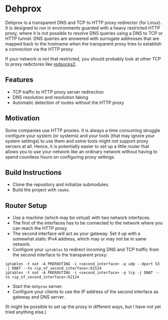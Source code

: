 
# Dehprox

Dehprox is a transparent DNS and TCP to HTTP proxy redirector (for Linux). It is designed to run in environments guarded with a heavy restricted HTTP proxy, where it is not possible to resolve DNS queries using a DNS to TCP or HTTP tunnel. DNS queries are answered with surrogate addresses that are mapped back to the hostname when the transparent proxy tries to establish a connection via the HTTP proxy.

If your network is not that restricted, you should probably look at other TCP to proxy redictores like [redsocks2](https://github.com/semigodking/redsocks).

## Features

* TCP traffic to HTTP proxy server redirection
* DNS resolution and resolution faking
* Automatic detection of routes without the HTTP proxy

## Motivation

Some companies use HTTP proxies. It is always a time consuming struggle configure your system (or systems) and your tools (that may ignore your system settings) to use them and some tools might not support proxy servers at all. Hence, it is potentially easier to set up a little router that allows you to use your network like an ordinary network without having to spend countless hours on configuring proxy settings.

## Build Instructions

* Clone the repository and initialize submodules.
* Build the project with `cmake`.

## Router Setup

* Use a machine (which may be virtual) with two network interfaces.
* The first of the interfaces has to be connected to the network where you can reach the HTTP proxy.
* The second interface will act as your gateway. Set it up with a somewhat static IPv4 address, which may or may not be in same network.
* Configure your `iptables` to redirect incoming DNS and TCP traffic from the second interface to the transparent proxy:
```
iptables -t nat -A PREROUTING -i <second_interface> -p udp --dport 53 -j DNAT --to <ip_of_second_interface>:62124
iptables -t nat -A PREROUTING -i <second_interface> -p tcp -j DNAT --to <ip_of_second_interface>:62124
```
* Start the `dehprox` server.
* Configure your clients to use the IP address of the second interface as gateway and DNS server.

(It might be possible to set up the proxy in different ways, but I have not yet tried anything else.)

